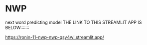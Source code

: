 # NWP
next word predicting model 
THE LINK TO THIS STREAMLIT APP IS BELOW:::::::

https://ronin-11-nwp-nwp-qsy4wi.streamlit.app/
